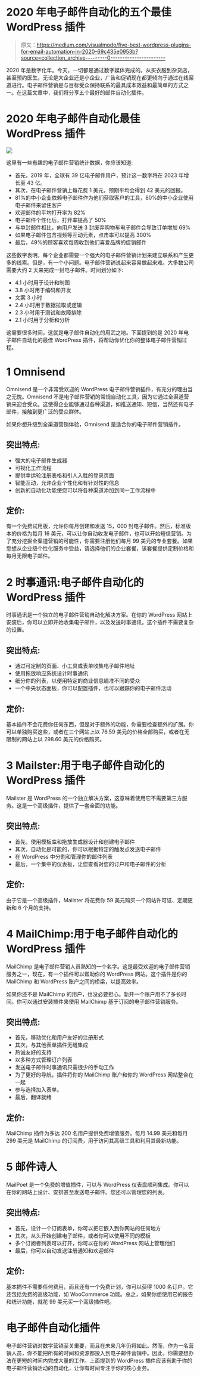 # 2020 年电子邮件自动化的五个最佳 WordPress 插件

> 原文：<https://medium.com/visualmodo/five-best-wordpress-plugins-for-email-automation-in-2020-69c435e0953b?source=collection_archive---------0----------------------->

2020 年是数字化年。今天，一切都是通过数字媒体完成的。从买衣服到杂货店，甚至预约医生。无论是大企业还是小企业，广告和促销现在都更倾向于通过在线渠道进行。电子邮件营销是与目标受众保持联系的最具成本效益和最简单的方式之一。在这篇文章中，我们将分享五个最好的邮件自动化插件。

# 2020 年电子邮件自动化最佳 WordPress 插件

![](img/d9f661410d67fae53333d205e5fa5110.png)

这里有一些有趣的电子邮件营销统计数据，你应该知道:

*   首先，2019 年，全球有 39 亿电子邮件用户，预计这一数字将在 2023 年增长至 43 亿。
*   其次，在电子邮件营销上每花费 1 美元，预期平均会得到 42 美元的回报。
*   81%的中小企业依赖电子邮件作为他们获取客户的工具，80%的中小企业使用电子邮件来留住客户
*   欢迎邮件的平均打开率为 82%
*   电子邮件个性化后，打开率提高了 50%
*   与单封邮件相比，向用户发送 3 封废弃购物车电子邮件会导致订单增加 69%
*   如果电子邮件包含视频等互动元素，点击率可以提高 300%
*   最后，49%的顾客喜欢每周收到他们喜爱品牌的促销邮件

这些数字表明，每个企业都需要一个强大的电子邮件营销计划来建立联系和产生更多的线索。但是，有一个小问题。电子邮件营销说起来容易做起来难。大多数公司需要大约 2 天来完成一封电子邮件。时间划分如下:

*   4.1 小时用于设计和制图
*   3.8 小时用于编码和开发
*   文案 3 小时
*   2.4 小时用于数据拉取或逻辑
*   2.3 小时用于测试和故障排除
*   2.1 小时用于分析和分析

这需要很多时间，这就是电子邮件自动化的用武之地。下面提到的是 2020 年电子邮件自动化的最佳 WordPress 插件，将帮助你优化你的整体电子邮件营销过程。

# 1 Omnisend

Omnisend 是一个非常受欢迎的 WordPress 电子邮件营销插件，有充分的理由当之无愧。Omnisend 不是电子邮件营销的常规自动化工具，因为它通过全渠道营销来迎合受众。这使得企业能够通过各种渠道，如推送通知、短信，当然还有电子邮件，接触到更广泛的受众群体。

如果你想升级到全渠道营销体验，Omnisend 是适合你的电子邮件营销插件。

## 突出特点:

*   强大的电子邮件生成器
*   可视化工作流程
*   提供幸运轮注册表格和引人入胜的登录页面
*   智能互动，允许企业个性化和有针对性的信息
*   创新的自动化功能使您可以将各种渠道添加到同一工作流程中

## 定价:

有一个免费试用版，允许你每月创建和发送 15，000 封电子邮件。然后，标准版本的价格为每月 16 美元，可以让你自动收发电子邮件，也可以开始短信营销。为了充分挖掘全渠道营销的可能性，你需要注册他们每月 99 美元的专业套餐。如果您想从企业级个性化服务中受益，请选择他们的企业套餐，该套餐提供定制价格和每月无限电子邮件。

# 2 时事通讯:电子邮件自动化的 WordPress 插件

时事通讯是一个独立的电子邮件营销自动化解决方案。在你的 WordPress 网站上安装后，你可以立即开始收集电子邮件，以及发送时事通讯。这个插件不需要复杂的设置。

## 突出特点:

*   通过可定制的页面、小工具或表单收集电子邮件地址
*   使用拖放响应系统设计时事通讯
*   细分你的列表，以便用特定的商业信息瞄准不同的受众
*   一个中央状态面板，你可以配置插件，也可以跟踪你的电子邮件活动

## 定价:

基本插件不会花费你任何东西，但是对于额外的功能，你需要检查额外的扩展。你可以单独购买这些，或者在三个网站上以 76.59 美元的价格全部购买，或者在无限制的网站上以 298.60 美元的价格购买。

# 3 Mailster:用于电子邮件自动化的 WordPress 插件

Mailster 是 WordPress 的一个独立解决方案，这意味着使用它不需要第三方服务。这是一个高级插件，提供了一套全面的功能。

## 突出特点:

*   首先，使用模板库和拖放生成器设计和创建电子邮件
*   其次，自动化是可能的，你可以根据特定的触发点发送电子邮件
*   在 WordPress 中分割和管理你的邮件列表
*   最后，一个集中的仪表板，让您查看对您的订户和电子邮件的分析

## 定价:

由于它是一个高级插件，Mailster 将花费你 59 美元购买一个网站许可证、定期更新和 6 个月的支持。

# 4 MailChimp:用于电子邮件自动化的 WordPress 插件

MailChimp 是电子邮件营销人员熟知的一个名字。这是最受欢迎的电子邮件营销服务之一，现在，有一个插件可以帮助你的 WordPress 网站。这个插件是你的 MailChimp 和 WordPress 账户之间的桥梁，以提高效率。

如果你还不是 MailChimp 的用户，也没必要担心。新开一个账户用不了多长时间。你可以通过安装插件来使用 MailChimp 基于订阅的电子邮件营销服务。

## 突出特点:

*   首先，移动优化和用户友好的注册形式
*   其次，与其他表单插件无缝集成
*   热诚友好的支持
*   以多种方式管理订户列表
*   发送电子邮件时事通讯只需很少的手动工作
*   为了更好的导航，插件将你的 MailChimp 账户和你的 WordPress 网站整合在一起
*   参与选择加入表单。
*   最后，翻译就绪

## 定价:

MailChimp 插件为多达 200 名用户提供免费增值服务。每月 14.99 美元和每月 299 美元是 MailChimp 的订阅费，用于访问其高级工具和利用其最新功能。

# 5 邮件诗人

MailPoet 是一个免费的增值插件，可以与 WordPress 仪表盘顺利集成。你可以在你的网站上设计、安排甚至发送电子邮件。您还可以管理您的列表。

## 突出特点:

*   首先，设计一个订阅表单，你可以把它嵌入到你网站的任何地方
*   其次，从头开始创建电子邮件，或者你可以使用不同的模板
*   多个订阅者列表可以打开，你可以在你的 WordPress 网站上管理他们
*   最后，你可以自动发送注册通知和欢迎邮件

## 定价:

基本插件不需要任何费用，而且还有一个免费计划，你可以获得 1000 名订户。它还包括免费的高级功能，如 WooCommerce 功能。总之，如果你想使用它的报告和统计功能，就花 99 美元买一个高级插件吧。

# 电子邮件自动化插件

电子邮件营销对数字营销至关重要，而且在未来几年仍将如此。然而，作为一名营销人员，你不能把所有的时间和资源都投入到电子邮件营销中。因此，你需要想办法在更短的时间内完成大量的工作。上面提到的 WordPress 插件应该有助于你的电子邮件营销活动的自动化，让你有时间专注于你的核心业务。
